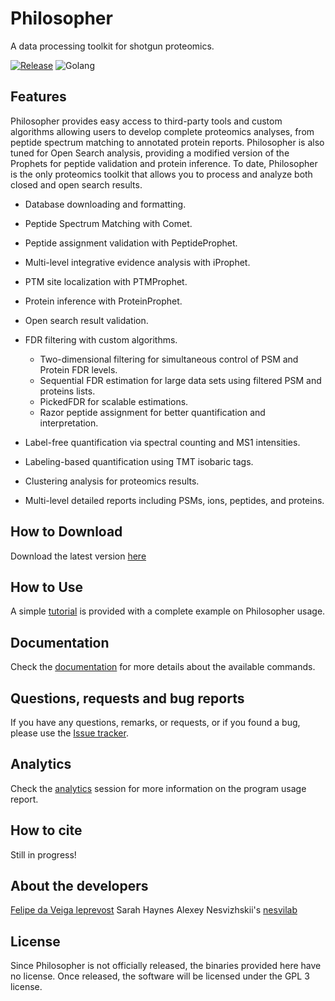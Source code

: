 # Philosopher
A data processing toolkit for shotgun proteomics.

[![Release](https://img.shields.io/github/release/nesvilab/philosopher.svg?style=for-the-badge)](https://github.com/nesvilab/philosopher/releases/latest)
![Golang](https://img.shields.io/badge/Go-1.13.1-blue.svg?style=for-the-badge)

## Features
Philosopher provides easy access to third-party tools and custom algorithms allowing users to develop complete proteomics analyses, from peptide spectrum matching to annotated protein reports. Philosopher is also tuned for Open Search analysis, providing a modified version of the Prophets for peptide validation and protein inference. To date, Philosopher is the only proteomics toolkit that allows you to process and analyze both closed and open search results.


- Database downloading and formatting.

- Peptide Spectrum Matching with Comet.

- Peptide assignment validation with PeptideProphet.

- Multi-level integrative evidence analysis with iProphet.

- PTM site localization with PTMProphet.

- Protein inference with ProteinProphet.

- Open search result validation.

- FDR filtering with custom algorithms.

  - Two-dimensional filtering for simultaneous control of PSM and Protein FDR levels.
  - Sequential FDR estimation for large data sets using filtered PSM and proteins lists.
  - PickedFDR for scalable estimations.
  - Razor peptide assignment for better quantification and interpretation.


- Label-free quantification via spectral counting and MS1 intensities.

- Labeling-based quantification using TMT isobaric tags.

- Clustering analysis for proteomics results.

- Multi-level detailed reports including PSMs, ions, peptides, and proteins.




## How to Download
Download the latest version [here](https://github.com/nesvilab/philosopher/releases/latest)


## How to Use
A simple [tutorial](tutorial.md) is provided with a complete example on Philosopher usage.


## Documentation
Check the [documentation](documentation.md) for more details about the available commands.


## Questions, requests and bug reports
If you have any questions, remarks, or requests, or if you found a bug, please use the [Issue tracker](https://github.com/nesvilab/philosopher/issues).

## Analytics
Check the [analytics](analytics.md) session for more information on the program usage report.

## How to cite
Still in progress!


## About the developers
[Felipe da Veiga leprevost](http://www.leprevost.com.br)
Sarah Haynes
Alexey Nesvizhskii's [nesvilab](http://www.nesvilab.org/)


## License
Since Philosopher is not officially released, the binaries provided here have no license. Once released, the software will be licensed under the GPL 3 license.

